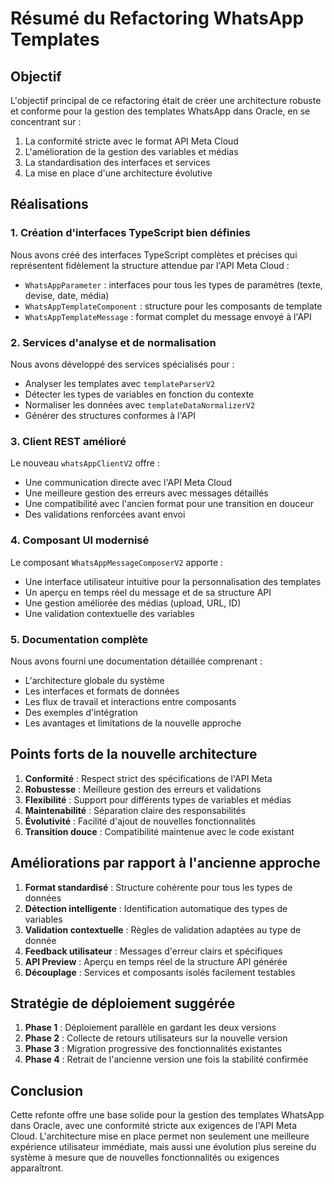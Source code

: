# Résumé du Refactoring WhatsApp Templates

## Objectif

L'objectif principal de ce refactoring était de créer une architecture robuste et conforme pour la gestion des templates WhatsApp dans Oracle, en se concentrant sur :

1. La conformité stricte avec le format API Meta Cloud
2. L'amélioration de la gestion des variables et médias
3. La standardisation des interfaces et services
4. La mise en place d'une architecture évolutive

## Réalisations

### 1. Création d'interfaces TypeScript bien définies

Nous avons créé des interfaces TypeScript complètes et précises qui représentent fidèlement la structure attendue par l'API Meta Cloud :

- `WhatsAppParameter` : interfaces pour tous les types de paramètres (texte, devise, date, média)
- `WhatsAppTemplateComponent` : structure pour les composants de template
- `WhatsAppTemplateMessage` : format complet du message envoyé à l'API

### 2. Services d'analyse et de normalisation

Nous avons développé des services spécialisés pour :

- Analyser les templates avec `templateParserV2`
- Détecter les types de variables en fonction du contexte
- Normaliser les données avec `templateDataNormalizerV2`
- Générer des structures conformes à l'API

### 3. Client REST amélioré

Le nouveau `whatsAppClientV2` offre :

- Une communication directe avec l'API Meta Cloud
- Une meilleure gestion des erreurs avec messages détaillés
- Une compatibilité avec l'ancien format pour une transition en douceur
- Des validations renforcées avant envoi

### 4. Composant UI modernisé

Le composant `WhatsAppMessageComposerV2` apporte :

- Une interface utilisateur intuitive pour la personnalisation des templates
- Un aperçu en temps réel du message et de sa structure API
- Une gestion améliorée des médias (upload, URL, ID)
- Une validation contextuelle des variables

### 5. Documentation complète

Nous avons fourni une documentation détaillée comprenant :

- L'architecture globale du système
- Les interfaces et formats de données
- Les flux de travail et interactions entre composants
- Des exemples d'intégration
- Les avantages et limitations de la nouvelle approche

## Points forts de la nouvelle architecture

1. **Conformité** : Respect strict des spécifications de l'API Meta
2. **Robustesse** : Meilleure gestion des erreurs et validations
3. **Flexibilité** : Support pour différents types de variables et médias
4. **Maintenabilité** : Séparation claire des responsabilités
5. **Évolutivité** : Facilité d'ajout de nouvelles fonctionnalités
6. **Transition douce** : Compatibilité maintenue avec le code existant

## Améliorations par rapport à l'ancienne approche

1. **Format standardisé** : Structure cohérente pour tous les types de données
2. **Détection intelligente** : Identification automatique des types de variables
3. **Validation contextuelle** : Règles de validation adaptées au type de donnée
4. **Feedback utilisateur** : Messages d'erreur clairs et spécifiques
5. **API Preview** : Aperçu en temps réel de la structure API générée
6. **Découplage** : Services et composants isolés facilement testables

## Stratégie de déploiement suggérée

1. **Phase 1** : Déploiement parallèle en gardant les deux versions
2. **Phase 2** : Collecte de retours utilisateurs sur la nouvelle version
3. **Phase 3** : Migration progressive des fonctionnalités existantes
4. **Phase 4** : Retrait de l'ancienne version une fois la stabilité confirmée

## Conclusion

Cette refonte offre une base solide pour la gestion des templates WhatsApp dans Oracle, avec une conformité stricte aux exigences de l'API Meta Cloud. L'architecture mise en place permet non seulement une meilleure expérience utilisateur immédiate, mais aussi une évolution plus sereine du système à mesure que de nouvelles fonctionnalités ou exigences apparaîtront.